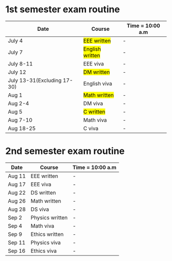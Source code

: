 # 1st semester exam routine

| Date    | Course          | Time = 10:00 a.m    | 
|---------|-----------------|----------|
| July 4  | <mark>EEE written</mark>     | - |
| July 7  | <mark>English written</mark> | - |
| July 8-11 | EEE viva        | - |
| July 12 | <mark>DM written</mark>      | - |
| July 13-31(Excluding 17-30) | English viva    | - |
| Aug 1   | <mark>Math written</mark>    | - |
| Aug 2-4   | DM viva         | - |
| Aug 5   | <mark>C written</mark>       | - |
| Aug 7-10  | Math viva       | - |
| Aug 18-25  | C viva          | - |

   
    
    
# 2nd semester exam routine

| Date   | Course          | Time = 10:00 a.m    |
|--------|-----------------|----------|
| Aug 11 | EEE written     | - |
| Aug 17 | EEE viva        | - |
| Aug 22 | DS written      | - |
| Aug 26 | Math written    | - |
| Aug 28 | DS viva         | - |
| Sep 2  | Physics written | - |
| Sep 4  | Math viva       | - |
| Sep 9  | Ethics written  | - |
| Sep 11 | Physics viva    | - |
| Sep 16 | Ethics viva     | - |
